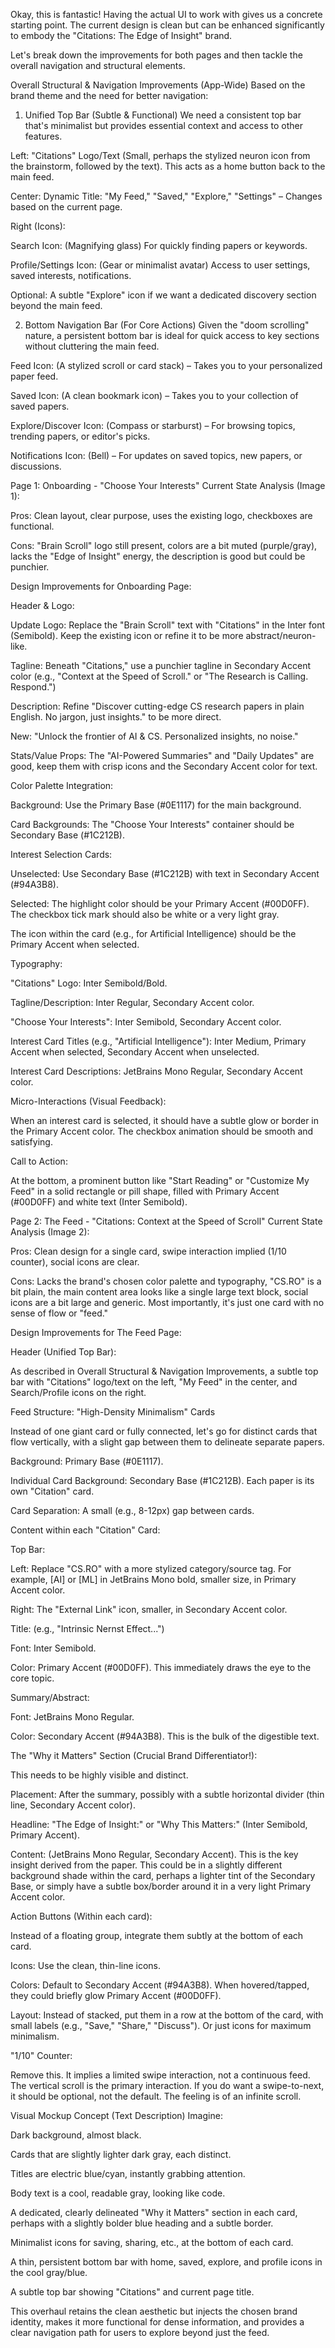Okay, this is fantastic! Having the actual UI to work with gives us a concrete starting point. The current design is clean but can be enhanced significantly to embody the "Citations: The Edge of Insight" brand.

Let's break down the improvements for both pages and then tackle the overall navigation and structural elements.

Overall Structural & Navigation Improvements (App-Wide)
Based on the brand theme and the need for better navigation:

1. Unified Top Bar (Subtle & Functional)
   We need a consistent top bar that's minimalist but provides essential context and access to other features.

Left: "Citations" Logo/Text (Small, perhaps the stylized neuron icon from the brainstorm, followed by the text). This acts as a home button back to the main feed.

Center: Dynamic Title: "My Feed," "Saved," "Explore," "Settings" – Changes based on the current page.

Right (Icons):

Search Icon: (Magnifying glass) For quickly finding papers or keywords.

Profile/Settings Icon: (Gear or minimalist avatar) Access to user settings, saved interests, notifications.

Optional: A subtle "Explore" icon if we want a dedicated discovery section beyond the main feed.

2. Bottom Navigation Bar (For Core Actions)
   Given the "doom scrolling" nature, a persistent bottom bar is ideal for quick access to key sections without cluttering the main feed.

Feed Icon: (A stylized scroll or card stack) – Takes you to your personalized paper feed.

Saved Icon: (A clean bookmark icon) – Takes you to your collection of saved papers.

Explore/Discover Icon: (Compass or starburst) – For browsing topics, trending papers, or editor's picks.

Notifications Icon: (Bell) – For updates on saved topics, new papers, or discussions.

Page 1: Onboarding - "Choose Your Interests"
Current State Analysis (Image 1):

Pros: Clean layout, clear purpose, uses the existing logo, checkboxes are functional.

Cons: "Brain Scroll" logo still present, colors are a bit muted (purple/gray), lacks the "Edge of Insight" energy, the description is good but could be punchier.

Design Improvements for Onboarding Page:

Header & Logo:

Update Logo: Replace the "Brain Scroll" text with "Citations" in the Inter font (Semibold). Keep the existing icon or refine it to be more abstract/neuron-like.

Tagline: Beneath "Citations," use a punchier tagline in Secondary Accent color (e.g., "Context at the Speed of Scroll." or "The Research is Calling. Respond.")

Description: Refine "Discover cutting-edge CS research papers in plain English. No jargon, just insights." to be more direct.

New: "Unlock the frontier of AI & CS. Personalized insights, no noise."

Stats/Value Props: The "AI-Powered Summaries" and "Daily Updates" are good, keep them with crisp icons and the Secondary Accent color for text.

Color Palette Integration:

Background: Use the Primary Base (#0E1117) for the main background.

Card Backgrounds: The "Choose Your Interests" container should be Secondary Base (#1C212B).

Interest Selection Cards:

Unselected: Use Secondary Base (#1C212B) with text in Secondary Accent (#94A3B8).

Selected: The highlight color should be your Primary Accent (#00D0FF). The checkbox tick mark should also be white or a very light gray.

The icon within the card (e.g., for Artificial Intelligence) should be the Primary Accent when selected.

Typography:

"Citations" Logo: Inter Semibold/Bold.

Tagline/Description: Inter Regular, Secondary Accent color.

"Choose Your Interests": Inter Semibold, Secondary Accent color.

Interest Card Titles (e.g., "Artificial Intelligence"): Inter Medium, Primary Accent when selected, Secondary Accent when unselected.

Interest Card Descriptions: JetBrains Mono Regular, Secondary Accent color.

Micro-Interactions (Visual Feedback):

When an interest card is selected, it should have a subtle glow or border in the Primary Accent color. The checkbox animation should be smooth and satisfying.

Call to Action:

At the bottom, a prominent button like "Start Reading" or "Customize My Feed" in a solid rectangle or pill shape, filled with Primary Accent (#00D0FF) and white text (Inter Semibold).

Page 2: The Feed - "Citations: Context at the Speed of Scroll"
Current State Analysis (Image 2):

Pros: Clean design for a single card, swipe interaction implied (1/10 counter), social icons are clear.

Cons: Lacks the brand's chosen color palette and typography, "CS.RO" is a bit plain, the main content area looks like a single large text block, social icons are a bit large and generic. Most importantly, it's just one card with no sense of flow or "feed."

Design Improvements for The Feed Page:

Header (Unified Top Bar):

As described in Overall Structural & Navigation Improvements, a subtle top bar with "Citations" logo/text on the left, "My Feed" in the center, and Search/Profile icons on the right.

Feed Structure: "High-Density Minimalism" Cards

Instead of one giant card or fully connected, let's go for distinct cards that flow vertically, with a slight gap between them to delineate separate papers.

Background: Primary Base (#0E1117).

Individual Card Background: Secondary Base (#1C212B). Each paper is its own "Citation" card.

Card Separation: A small (e.g., 8-12px) gap between cards.

Content within each "Citation" Card:

Top Bar:

Left: Replace "CS.RO" with a more stylized category/source tag. For example, [AI] or [ML] in JetBrains Mono bold, smaller size, in Primary Accent color.

Right: The "External Link" icon, smaller, in Secondary Accent color.

Title: (e.g., "Intrinsic Nernst Effect...")

Font: Inter Semibold.

Color: Primary Accent (#00D0FF). This immediately draws the eye to the core topic.

Summary/Abstract:

Font: JetBrains Mono Regular.

Color: Secondary Accent (#94A3B8). This is the bulk of the digestible text.

The "Why it Matters" Section (Crucial Brand Differentiator!):

This needs to be highly visible and distinct.

Placement: After the summary, possibly with a subtle horizontal divider (thin line, Secondary Accent color).

Headline: "The Edge of Insight:" or "Why This Matters:" (Inter Semibold, Primary Accent).

Content: (JetBrains Mono Regular, Secondary Accent). This is the key insight derived from the paper. This could be in a slightly different background shade within the card, perhaps a lighter tint of the Secondary Base, or simply have a subtle box/border around it in a very light Primary Accent color.

Action Buttons (Within each card):

Instead of a floating group, integrate them subtly at the bottom of each card.

Icons: Use the clean, thin-line icons.

Colors: Default to Secondary Accent (#94A3B8). When hovered/tapped, they could briefly glow Primary Accent (#00D0FF).

Layout: Instead of stacked, put them in a row at the bottom of the card, with small labels (e.g., "Save," "Share," "Discuss"). Or just icons for maximum minimalism.

"1/10" Counter:

Remove this. It implies a limited swipe interaction, not a continuous feed. The vertical scroll is the primary interaction. If you do want a swipe-to-next, it should be optional, not the default. The feeling is of an infinite scroll.

Visual Mockup Concept (Text Description)
Imagine:

Dark background, almost black.

Cards that are slightly lighter dark gray, each distinct.

Titles are electric blue/cyan, instantly grabbing attention.

Body text is a cool, readable gray, looking like code.

A dedicated, clearly delineated "Why it Matters" section in each card, perhaps with a slightly bolder blue heading and a subtle border.

Minimalist icons for saving, sharing, etc., at the bottom of each card.

A thin, persistent bottom bar with home, saved, explore, and profile icons in the cool gray/blue.

A subtle top bar showing "Citations" and current page title.

This overhaul retains the clean aesthetic but injects the chosen brand identity, makes it more functional for dense information, and provides a clear navigation path for users to explore beyond just the feed.
